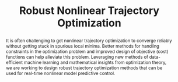 ---
type: "projects"
title: "Robust Nonlinear Trajectory Optimization"
listPriority: "3" # Code used for list order
projectCode: RobustTrajopt

# Course Overiew Abstract.
abstract: It is often challenging to get nonlinear trajectory optimization to converge reliably without getting stuck in spurious local minima. Better methods for handling constraints in the optimization problem and improved design of objective (cost) functions can help alleviate this problem. Leveraging new methods of data-efficient machine learning and mathematical insights from optimization theory, we are working to design robust trajectory optimization methods that can be used for real-time nonlinear model predictive control.
abstract2:
abstract3:

# Summary. An optional shortened abstract.
summary:

# Collaborators (for those outside of publication list)
collaborators: []

# Featured image -- named `featured.jpg/png` in this folder. 
image:
  caption: ''
  focal_point: ''
  preview_only: false

---